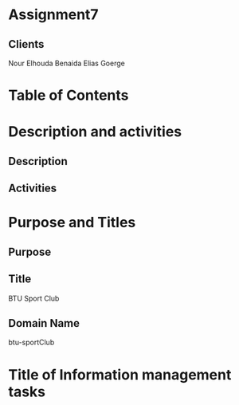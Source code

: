 # Assignment7
## Clients
Nour Elhouda Benaida
Elias Goerge

# Table of Contents

# Description and activities

## Description

## Activities

# Purpose and Titles

## Purpose

## Title
BTU Sport Club 

## Domain Name
btu-sportClub

# Title of Information management tasks

